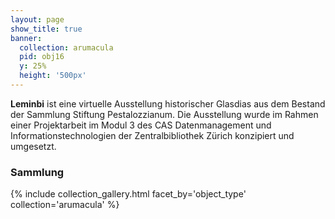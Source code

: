 ```yaml
---
layout: page
show_title: true
banner:
  collection: arumacula
  pid: obj16
  y: 25%
  height: '500px'
---
```


__Leminbi__ ist eine virtuelle Ausstellung historischer Glasdias aus dem Bestand der Sammlung Stiftung Pestalozzianum. Die Ausstellung wurde im Rahmen einer Projektarbeit im Modul 3 des CAS Datenmanagement und Informationstechnologien der Zentralbibliothek Zürich konzipiert und umgesetzt.  

### Sammlung

{% include collection_gallery.html facet_by='object_type' collection='arumacula' %}
